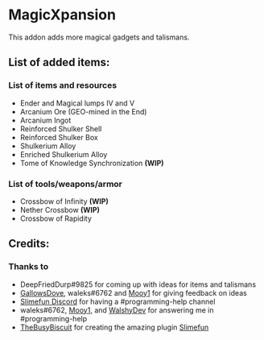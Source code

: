 # MagicXpansion

This addon adds more magical gadgets and talismans.

## List of added items:

### List of items and resources
- Ender and Magical lumps IV and V
- Arcanium Ore (GEO-mined in the End)
- Arcanium Ingot
- Reinforced Shulker Shell 
- Reinforced Shulker Box
- Shulkerium Alloy 
- Enriched Shulkerium Alloy 
- Tome of Knowledge Synchronization **(WIP)**

### List of tools/weapons/armor
- Crossbow of Infinity **(WIP)**
- Nether Crossbow **(WIP)**
- Crossbow of Rapidity 

## Credits:

### Thanks to
- DeepFriedDurp#9825 for coming up with ideas for items and talismans
- [GallowsDove](https://github.com/gallowsdove), waleks#6762 and [Mooy1](https://github.com/mooy1) for giving feedback on ideas
- [Slimefun Discord](https://discord.gg/slimefun) for having a #programming-help channel
- waleks#6762, [Mooy1](https://github.com/mooy1), and [WalshyDev](https://github.com/walshydev) for answering me in #programming-help
- [TheBusyBiscuit](https://github.com/thebusybiscuit) for creating the amazing plugin [Slimefun](https://github.com/Slimefun/Slimefun4)
